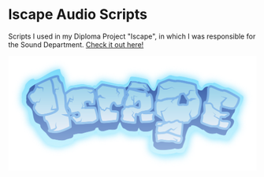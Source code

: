# Iscape Audio Scripts

Scripts I used in my Diploma Project "Iscape", in which I was responsible for the Sound Department. 
[Check it out here!](https://leonhardrobin.itch.io/iscape)

![Iscape Logo](https://github.com/Twanghofer/Iscape_scripts/blob/master/Images/Logo.png)
